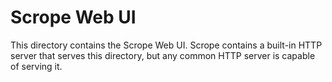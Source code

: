 # Scrope Web UI

This directory contains the Scrope Web UI. Scrope contains a built-in HTTP server that serves this directory, but any common HTTP server is capable of serving it.
